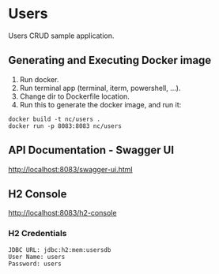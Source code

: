 # Users

Users CRUD sample application.

## Generating and Executing Docker image

 1. Run docker.
 2. Run terminal app (terminal, iterm, powershell, ...).
 3. Change dir to Dockerfile location.
 4. Run this to generate the docker image, and run it:
 
```
docker build -t nc/users .
docker run -p 8083:8083 nc/users
```

## API Documentation - Swagger UI

[http://localhost:8083/swagger-ui.html](http://localhost:8083/swagger-ui.html)

## H2 Console

[http://localhost:8083/h2-console](http://localhost:8083/h2-console)

### H2 Credentials
```
JDBC URL: jdbc:h2:mem:usersdb
User Name: users
Password: users
```

